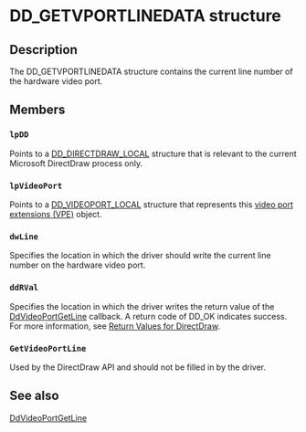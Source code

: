 # DD_GETVPORTLINEDATA structure

## Description

The DD_GETVPORTLINEDATA structure contains the current line number of the hardware video port.

## Members

### `lpDD`

Points to a [DD_DIRECTDRAW_LOCAL](https://learn.microsoft.com/windows/desktop/api/ddrawint/ns-ddrawint-dd_directdraw_local) structure that is relevant to the current Microsoft DirectDraw process only.

### `lpVideoPort`

Points to a [DD_VIDEOPORT_LOCAL](https://learn.microsoft.com/windows/desktop/api/ddrawint/ns-ddrawint-dd_videoport_local) structure that represents this [video port extensions (VPE)](https://learn.microsoft.com/windows-hardware/drivers/) object.

### `dwLine`

Specifies the location in which the driver should write the current line number on the hardware video port.

### `ddRVal`

Specifies the location in which the driver writes the return value of the [DdVideoPortGetLine](https://learn.microsoft.com/windows/desktop/api/ddrawint/nc-ddrawint-pdd_vportcb_getline) callback. A return code of DD_OK indicates success. For more information, see [Return Values for DirectDraw](https://learn.microsoft.com/windows-hardware/drivers/display/return-values-for-directdraw).

### `GetVideoPortLine`

Used by the DirectDraw API and should not be filled in by the driver.

## See also

[DdVideoPortGetLine](https://learn.microsoft.com/windows/desktop/api/ddrawint/nc-ddrawint-pdd_vportcb_getline)